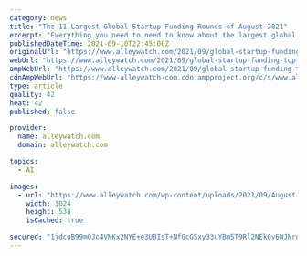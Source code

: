 ```yaml
---
category: news
title: "The 11 Largest Global Startup Funding Rounds of August 2021"
excerpt: "Everything you need to need to know about the largest global startup funding rounds of August 2021; broken down by industry, stage, investors, and"
publishedDateTime: 2021-09-10T22:45:00Z
originalUrl: "https://www.alleywatch.com/2021/09/global-startup-funding-top-largest-august-2021-vc/"
webUrl: "https://www.alleywatch.com/2021/09/global-startup-funding-top-largest-august-2021-vc/"
ampWebUrl: "https://www.alleywatch.com/2021/09/global-startup-funding-top-largest-august-2021-vc/amp/"
cdnAmpWebUrl: "https://www-alleywatch-com.cdn.ampproject.org/c/s/www.alleywatch.com/2021/09/global-startup-funding-top-largest-august-2021-vc/amp/"
type: article
quality: 42
heat: 42
published: false

provider:
  name: alleywatch.com
  domain: alleywatch.com

topics:
  - AI

images:
  - url: "https://www.alleywatch.com/wp-content/uploads/2021/09/August-2021-top-startup-global-funding-rounds-1024x538.jpg"
    width: 1024
    height: 538
    isCached: true

secured: "1jdcuB99m0Jc4VNKx2NYE+e3UBIsT+NfGcGSxy33uYBm5T9Rl2NEk0v6WJNrd1YcTstH3n/iCfXSed9eTNPuSa9x/VHVfzZPgHaksP85AsIp8QIK1gE1hFwIHi1L2wX4hpyQfbmYiMdr6tnOS2BHwM6vJqp70m0LnFzBsLElMljhCjIG90JC7c6Y6+soXe5/t9Oov7c7Yy5yigMPjCS3XiArBkAlElOeNkOY/7DxPPCSPpsxi2URhszOUhl+QCxa7h49J+lCnZmTEslzxlj8lBhPiys9otcUOAWhQKYptW5j5imOzbPPvp6//SiHuhwzgiE57GvEdvKXHt5ZD8q/Lfol2uBNWI/fxVGZ4X9S3N0=;LcvhCjZTOL9j/mfFlkFsRw=="
---
```


